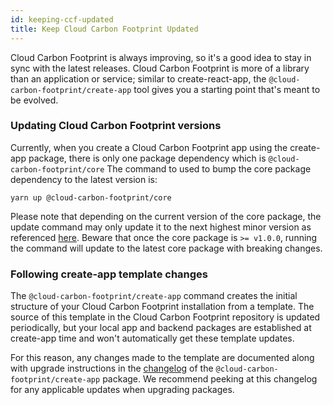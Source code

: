 ```yaml
---
id: keeping-ccf-updated
title: Keep Cloud Carbon Footprint Updated
---
```


Cloud Carbon Footprint is always improving, so it's a good idea to stay in sync with the latest releases. Cloud Carbon Footprint is more of a library than an application or service; similar to create-react-app, the `@cloud-carbon-footprint/create-app` tool gives you a starting point that's meant to be evolved.

### Updating Cloud Carbon Footprint versions

Currently, when you create a Cloud Carbon Footprint app using the create-app package, there is only one package dependency which is `@cloud-carbon-footprint/core`
The command to used to bump the core package dependency to the latest version is:

```
yarn up @cloud-carbon-footprint/core
```

Please note that depending on the current version of the core package, the update command may only update it to the next highest minor version as referenced [here](https://classic.yarnpkg.com/en/docs/dependency-versions/#toc-caret-ranges). Beware that once the core package is `>= v1.0.0`, running the command will update to the latest core package with breaking changes.

### Following create-app template changes

The `@cloud-carbon-footprint/create-app` command creates the initial structure of your Cloud Carbon Footprint installation from a template. The source of this template in the Cloud Carbon Footprint repository is updated periodically, but your local app and backend packages are established at create-app time and won't automatically get these template updates.

For this reason, any changes made to the template are documented along with upgrade instructions in the [changelog](https://github.com/cloud-carbon-footprint/cloud-carbon-footprint/blob/trunk/packages/create-app/CHANGELOG.md) of the `@cloud-carbon-footprint/create-app` package. We recommend peeking at this changelog for any applicable updates when upgrading packages.
